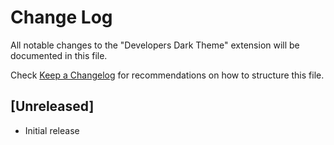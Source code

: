 # Change Log

All notable changes to the "Developers Dark Theme" extension will be documented in this file.

Check [Keep a Changelog](http://keepachangelog.com/) for recommendations on how to structure this file.

## [Unreleased]

- Initial release
